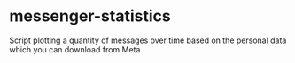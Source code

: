 # messenger-statistics

Script plotting a quantity of messages over time based on the personal data which you can download from Meta.
